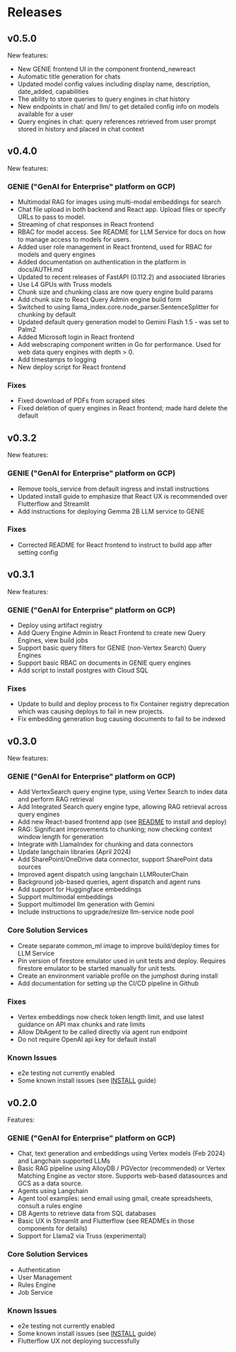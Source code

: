 # Releases

## v0.5.0

New features:
- New GENIE frontend UI in the component frontend_newreact
- Automatic title generation for chats
- Updated model config values including display name, description, date_added, capabilities
- The ability to store queries to query engines in chat history
- New endpoints in chat/ and llm/ to get detailed config info on models available for a user
- Query engines in chat: query references retrieved from user prompt stored in history and placed in chat context

## v0.4.0

New features:

### GENIE ("GenAI for Enterprise" platform on GCP)
- Multimodal RAG for images using multi-modal embeddings for search
- Chat file upload in both backend and React app.  Upload files or specify URLs to pass to model.
- Streaming of chat responses in React frontend
- RBAC for model access.  See README for LLM Service for docs on how to manage access to models for users.
- Added user role management in React frontend, used for RBAC for models and query engines
- Added documentation on authentication in the platform in docs/AUTH.md
- Updated to recent releases of FastAPI (0.112.2) and associated libraries
- Use L4 GPUs with Truss models
- Chunk size and chunking class are now query engine build params
- Add chunk size to React Query Admin engine build form
- Switched to using llama_index.core.node_parser.SentenceSplitter for chunking by default
- Updated default query generation model to Gemini Flash 1.5 - was set to Palm2
- Added Microsoft login in React frontend
- Add webscraping component written in Go for performance. Used for web data query engines with depth > 0.
- Add timestamps to logging
- New deploy script for React frontend

### Fixes
- Fixed download of PDFs from scraped sites
- Fixed deletion of query engines in React frontend; made hard delete the default


## v0.3.2

New features:

### GENIE ("GenAI for Enterprise" platform on GCP)
- Remove tools_service from default ingress and install instructions
- Updated install guide to emphasize that React UX is recommended over Flutterflow and Streamlit
- Add instructions for deploying Gemma 2B LLM service to GENIE

### Fixes
- Corrected README for React frontend to instruct to build app after setting config


## v0.3.1

New features:

### GENIE ("GenAI for Enterprise" platform on GCP)
- Deploy using artifact registry
- Add Query Engine Admin in React Frontend to create new Query Engines, view build jobs
- Support basic query filters for GENIE (non-Vertex Search) Query Engines
- Support basic RBAC on documents in GENIE query engines
- Add script to install postgres with Cloud SQL

### Fixes
- Update to build and deploy process to fix Container registry deprecation which was causing deploys to fail in new projects.
- Fix embedding generation bug causing documents to fail to be indexed

## v0.3.0

New features:

### GENIE ("GenAI for Enterprise" platform on GCP)

- Add VertexSearch query engine type, using Vertex Search to index data and perform RAG retrieval
- Add Integrated Search query engine type, allowing RAG retrieval across query engines
- Add new React-based frontend app (see [README](./components/frontend_react/README.md) to install and deploy)
- RAG: Significant improvements to chunking; now checking context window length for generation
- Integrate with LlamaIndex for chunking and data connectors
- Update langchain libraries (April 2024)
- Add SharePoint/OneDrive data connector, support SharePoint data sources
- Improved agent dispatch using langchain LLMRouterChain
- Background job-based queries, agent dispatch and agent runs
- Add support for Huggingface embeddings
- Support multimodal embeddings
- Support multimodel llm generation with Gemini
- Include instructions to upgrade/resize llm-service node pool

### Core Solution Services
- Create separate common_ml image to improve build/deploy times for LLM Service
- Pin version of firestore emulator used in unit tests and deploy. Requires firestore emulator to be started manually for unit tests.
- Create an environment variable profile on the jumphost during install
- Add documentation for setting up the CI/CD pipeline in Github

### Fixes
- Vertex embeddings now check token length limit, and use latest guidance on API max chunks and rate limits
- Allow DbAgent to be called directly via agent run endpoint
- Do not require OpenAI api key for default install

### Known Issues
- e2e testing not currently enabled
- Some known install issues (see [INSTALL](./INSTALL.md) guide)

## v0.2.0

Features:

### GENIE ("GenAI for Enterprise" platform on GCP)

- Chat, text generation and embeddings using Vertex models (Feb 2024) and Langchain supported LLMs
- Basic RAG pipeline using AlloyDB / PGVector (recommended) or Vertex Matching Engine as vector store. Supports web-based datasources and GCS as a data source.
- Agents using Langchain
- Agent tool examples: send email using gmail, create spreadsheets, consult a rules engine
- DB Agents to retrieve data from SQL databases
- Basic UX in Streamlit and Flutterflow (see READMEs in those components for details)
- Support for Llama2 via Truss (experimental)

### Core Solution Services
- Authentication
- User Management
- Rules Engine
- Job Service

### Known Issues
- e2e testing not currently enabled
- Some known install issues (see [INSTALL](./INSTALL.md) guide)
- Flutterflow UX not deploying successfully
